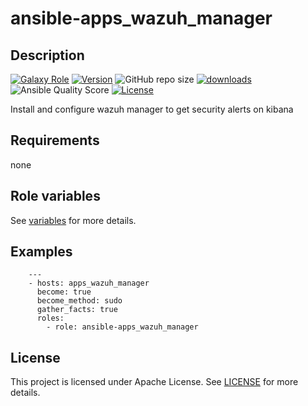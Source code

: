 # ansible-apps_wazuh_manager

## Description

[![Galaxy Role](https://img.shields.io/badge/galaxy-apps_wazuh_manager-purple?style=flat)](https://galaxy.ansible.com/lotusnoir/apps_wazuh_manager)
[![Version](https://img.shields.io/github/release/lotusnoir/ansible-apps_wazuh_manager.svg)](https://github.com/lotusnoir/ansible-apps_wazuh_manager/releases/latest)
![GitHub repo size](https://img.shields.io/github/repo-size/lotusnoir/ansible-apps_wazuh_manager?color=orange&style=flat)
[![downloads](https://img.shields.io/ansible/role/d/)](https://galaxy.ansible.com/lotusnoir/apps_wazuh_manager)
![Ansible Quality Score](https://img.shields.io/ansible/quality/)
[![License](https://img.shields.io/badge/license-Apache--2.0-brightgreen?style=flat)](https://opensource.org/licenses/Apache-2.0)

Install and configure wazuh manager to get security alerts on kibana

## Requirements

none

## Role variables

See [variables](/defaults/main.yml) for more details.

## Examples

        ---
        - hosts: apps_wazuh_manager
          become: true
          become_method: sudo
          gather_facts: true
          roles:
            - role: ansible-apps_wazuh_manager


## License

This project is licensed under Apache License. See [LICENSE](/LICENSE) for more details.

